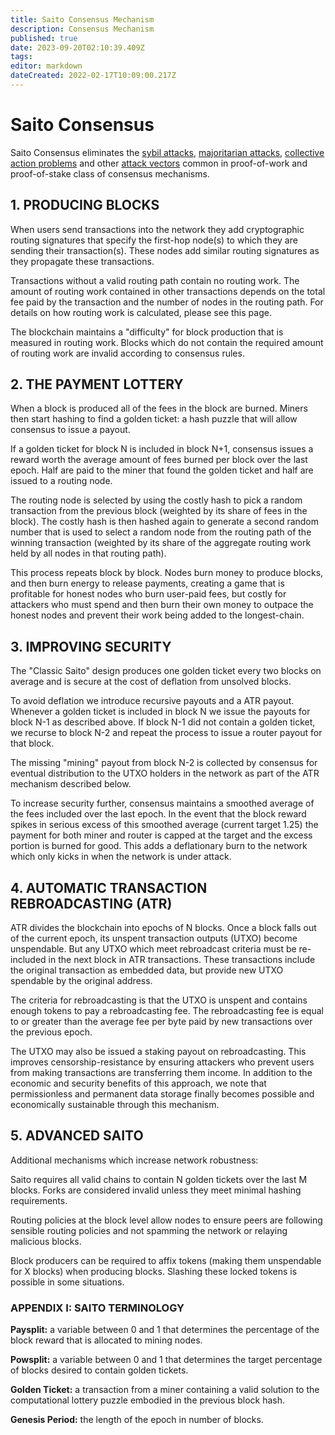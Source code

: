 ```yaml
---
title: Saito Consensus Mechanism
description: Consensus Mechanism
published: true
date: 2023-09-20T02:10:39.409Z
tags: 
editor: markdown
dateCreated: 2022-02-17T10:09:00.217Z
---
```


# Saito Consensus

Saito Consensus eliminates the [sybil attacks](/consensus/sybil-proof), [majoritarian attacks](/consensus/majoritarian-attacks), [collective action problems](/consensus/economics) and other [attack vectors](/consensus/attack-vectors) common in proof-of-work and proof-of-stake class of consensus mechanisms.

## 1. PRODUCING BLOCKS

When users send transactions into the network they add cryptographic routing signatures that specify the first-hop node(s) to which they are sending their transaction(s). These nodes add similar routing signatures as they propagate these transactions.

Transactions without a valid routing path contain no routing work. The amount of routing work contained in other transactions depends on the total fee paid by the transaction and the number of nodes in the routing path. For details on how routing work is calculated, please see this page.

The blockchain maintains a "difficulty" for block production that is measured in routing work. Blocks which do not contain the required amount of routing work are invalid according to consensus rules.


## 2. THE PAYMENT LOTTERY

When a block is produced all of the fees in the block are burned. Miners then start hashing to find a golden ticket: a hash puzzle that will allow consensus to issue a payout.

If a golden ticket for block N is included in block N+1, consensus issues a reward worth the average amount of fees burned per block over the last epoch. Half are paid to the miner that found the golden ticket and half are issued to a routing node.

The routing node is selected by using the costly hash to pick a random transaction from the previous block (weighted by its share of fees in the block). The costly hash is then hashed again to generate a second random number that is used to select a random node from the routing path of the winning transaction (weighted by its share of the aggregate routing work held by all nodes in that routing path).

This process repeats block by block. Nodes burn money to produce blocks, and then burn energy to release payments, creating a game that is profitable for honest nodes who burn user-paid fees, but costly for attackers who must spend and then burn their own money to outpace the honest nodes and prevent their work being added to the longest-chain.

## 3. IMPROVING SECURITY

The "Classic Saito" design produces one golden ticket every two blocks on average and is secure at the cost of deflation from unsolved blocks.

To avoid deflation we introduce recursive payouts and a ATR payout. Whenever a golden ticket is included in block N we issue the payouts for block N-1 as described above. If block N-1 did not contain a golden ticket, we recurse to block N-2 and repeat the process to issue a router payout for that block.

The missing "mining" payout from block N-2 is collected by consensus for eventual distribution to the UTXO holders in the network as part of the ATR mechanism described below.

To increase security further, consensus maintains a smoothed average of the fees included over the last epoch. In the event that the block reward spikes in serious excess of this smoothed average (current target 1.25) the payment for both miner and router is capped at the target and the excess portion is burned for good. This adds a deflationary burn to the network which only kicks in when the network is under attack.

## 4. AUTOMATIC TRANSACTION REBROADCASTING (ATR)

ATR divides the blockchain into epochs of N blocks. Once a block falls out of the current epoch, its unspent transaction outputs (UTXO) become unspendable. But any UTXO which meet rebroadcast criteria must be re-included in the next block in ATR transactions. These transactions include the original transaction as embedded data, but provide new UTXO spendable by the original address.

The criteria for rebroadcasting is that the UTXO is unspent and contains enough tokens to pay a rebroadcasting fee. The rebroadcasting fee is equal to or greater than the average fee per byte paid by new transactions over the previous epoch.

The UTXO may also be issued a staking payout on rebroadcasting. This improves censorship-resistance by ensuring attackers who prevent users from making transactions are transferring them income. In addition to the economic and security benefits of this approach, we note that permissionless and permanent data storage finally becomes possible and economically sustainable through this mechanism.

## 5. ADVANCED SAITO

Additional mechanisms which increase network robustness:

Saito requires all valid chains to contain N golden tickets over the last M blocks. Forks are considered invalid unless they meet minimal hashing requirements.

Routing policies at the block level allow nodes to ensure peers are following sensible routing policies and not spamming the network or relaying malicious blocks.

Block producers can be required to affix tokens (making them unspendable for X blocks) when producing blocks. Slashing these locked tokens is possible in some situations.


### APPENDIX I: SAITO TERMINOLOGY

**Paysplit:** a variable between 0 and 1 that determines the percentage of the block reward that is allocated to mining nodes.

**Powsplit:** a variable between 0 and 1 that determines the target percentage of blocks desired to contain golden tickets.

**Golden Ticket:** a transaction from a miner containing a valid solution to the computational lottery puzzle embodied in the previous block hash.

**Genesis Period:** the length of the epoch in number of blocks.




